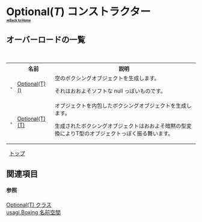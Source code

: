 # Optional(*T*) コンストラクター <div style="font-size:30%"><a href="https://github.com/usagi/usagi.cs/blob/master/docs/Home.md">≪Back to Home</a></div> 


## オーバーロードの一覧
&nbsp;<table><tr><th></th><th>名前</th><th>説明</th></tr><tr><td>![Public メソッド](media/pubmethod.gif "Public メソッド")</td><td><a href="M_usagi_Boxing_Optional_1__ctor.md">Optional(T)()</a></td><td>
空のボクシングオブジェクトを生成します。 

それはおおよそソフトな null っぽいものです。</td></tr><tr><td>![Public メソッド](media/pubmethod.gif "Public メソッド")</td><td><a href="M_usagi_Boxing_Optional_1__ctor_1.md">Optional(T)(T)</a></td><td>
オブジェクトを内包したボクシングオブジェクトを生成します。 

生成されたボクシングオブジェクトはおおよそ暗黙の型変換によりT型のオブジェクトっぽく振る舞います。</td></tr></table>&nbsp;
<a href="#optional(*t*)-コンストラクター">トップ</a>

## 関連項目


#### 参照
<a href="T_usagi_Boxing_Optional_1.md">Optional(T) クラス</a><br /><a href="N_usagi_Boxing.md">usagi.Boxing 名前空間</a><br />